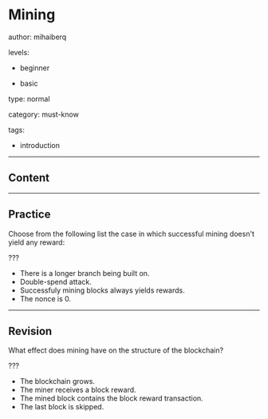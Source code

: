 # Mining
author: mihaiberq

levels:

  - beginner

  - basic

type: normal

category: must-know

tags:

  - introduction

---
## Content



---
## Practice

Choose from the following list the case in which successful mining doesn't yield any reward:

???

* There is a longer branch being built on.
* Double-spend attack.
* Successfuly mining blocks always yields rewards.
* The nonce is 0.

---
## Revision

What effect does mining have on the structure of the blockchain?

???

* The blockchain grows.
* The miner receives a block reward.
* The mined block contains the block reward transaction.
* The last block is skipped.

